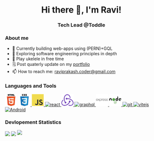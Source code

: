 <h1 align="center">Hi there 👋, I'm Ravi!</h1>
<h3 align="center">Tech Lead @Toddle</h3>


### About me

<!-- - 🧑🏻‍💻 Working at Toddle -->
- 🔭 Currently building web-apps using (PERN)+GQL
- 🌱 Exploring software engineering principles in depth
- 🎸 Play ukelele in free time
- 🗒 Post quaterly update on my [portfolio](https://iamraviprakash.in)
- 📫 How to reach me: raviprakash.coder@gmail.com
<!-- - ⚡ Fun fact: I am trying to balance code and design.
 -->
<!-- - 👯 I’m looking to collaborate on ... -->
<!-- - 🤔 I’m looking for help with best optimisation practices -->
<!-- - 💬 Ask me about React and Design -->
<!-- - 😄 Pronouns: ... -->

### Languages and Tools
<p align="left"> 
 <a href="https://www.w3.org/html/" target="_blank" rel="noreferrer"> <img src="https://raw.githubusercontent.com/devicons/devicon/master/icons/html5/html5-original-wordmark.svg" alt="html5" width="40" height="40"/></a> <a href="https://www.w3schools.com/css/" target="_blank" rel="noreferrer"> <img src="https://raw.githubusercontent.com/devicons/devicon/master/icons/css3/css3-original-wordmark.svg" alt="css3" width="40" height="40"/> </a> <a href="https://developer.mozilla.org/en-US/docs/Web/JavaScript" target="_blank" rel="noreferrer"> <img src="https://raw.githubusercontent.com/devicons/devicon/master/icons/javascript/javascript-original.svg" alt="javascript" width="40" height="40"/> </a>
 <a href="https://reactjs.org/" target="_blank" rel="noreferrer"> <img src="https://user-images.githubusercontent.com/22170382/156891358-8e02caed-3195-446a-a959-e3d03caec97b.svg" alt="react" width="40" height="40"/> </a> <a href="https://redux.js.org" target="_blank" rel="noreferrer"> <img src="https://raw.githubusercontent.com/devicons/devicon/master/icons/redux/redux-original.svg" alt="redux" width="40" height="40"/> </a>
<a href="https://graphql.org" target="_blank" rel="noreferrer"> <img src="https://www.vectorlogo.zone/logos/graphql/graphql-icon.svg" alt="graphql" width="40" height="40"/> </a>  <a href="https://expressjs.com" target="_blank" rel="noreferrer"> <img src="https://raw.githubusercontent.com/devicons/devicon/master/icons/express/express-original-wordmark.svg" alt="express" width="40" height="40"/> </a>  <a href="https://nodejs.org" target="_blank" rel="noreferrer"> <img src="https://raw.githubusercontent.com/devicons/devicon/master/icons/nodejs/nodejs-original-wordmark.svg" alt="nodejs" width="40" height="40"/> </a> <a href="https://git-scm.com/" target="_blank" rel="noreferrer"> <img src="https://www.vectorlogo.zone/logos/git-scm/git-scm-icon.svg" alt="git" width="40" height="40"/> </a> <a href="https://vitejs.dev" target="_blank" rel="noreferrer"> <img src="https://user-images.githubusercontent.com/22170382/156891171-a96a193a-cb26-45ed-8359-b5c939ac6e60.svg" alt="vitejs" width="40" height="40"/> </a> <a href="https://vitejs.dev" target="_blank" rel="noreferrer"> <img src="https://raw.githubusercontent.com/gilbarbara/logos/master/logos/figma.svg" alt="Android" width="40" height="40"/> </a>

</p>

### Devlopement Statistics
 <img align="center" src="https://github-readme-stats.vercel.app/api?username=iamraviprakash&count_private=true&show_icons=true&hide=contribs&hide_border=true" />
 <img align="center" src="https://github-readme-stats.vercel.app/api/top-langs/?username=iamraviprakash&layout=compact&hide_border=true" />
 <img src="https://github-readme-streak-stats.herokuapp.com/?user=iamraviprakash&&hide_border=true&&show_icons=true"/>
